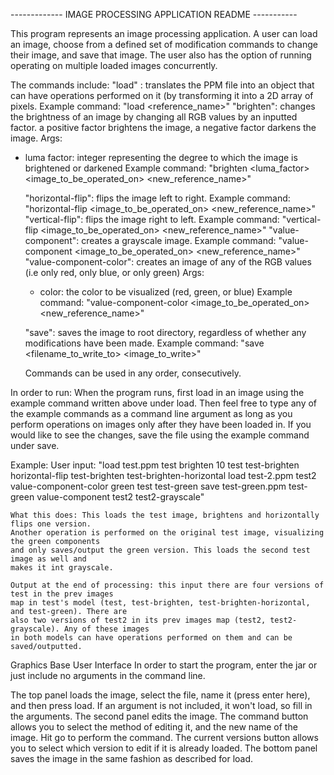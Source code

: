 ------------- IMAGE PROCESSING APPLICATION README -----------

This program represents an image processing application. A user can load an image, choose from a
defined set of modification commands to change their image, and save that image. The user
also has the option of running operating on multiple loaded images concurrently.

The commands include:
"load" : translates the PPM file into an object that can have operations performed on it
(by transforming it into a 2D array of pixels.
Example command: "load <filename> <reference_name>"
"brighten": changes the brightness of an image by changing all RGB values by an inputted factor.
a positive factor brightens the image, a negative factor darkens the image.
Args:
- luma factor: integer representing the degree to which the image is brightened or darkened
  Example command: "brighten <luma_factor> <image_to_be_operated_on> <new_reference_name>"

  "horizontal-flip": flips the image left to right.
  Example command: "horizontal-flip <image_to_be_operated_on> <new_reference_name>"
  "vertical-flip": flips the image right to left.
  Example command: "vertical-flip <image_to_be_operated_on> <new_reference_name>"
  "value-component": creates a grayscale image.
  Example command: "value-component <image_to_be_operated_on> <new_reference_name>"
  "value-component-color": creates an image of any of the RGB values (i.e only red, only blue,
  or only green)
  Args:
  - color: the color to be visualized (red, green, or blue)
  Example command: "value-component-color <color> <image_to_be_operated_on>
  <new_reference_name>"

  "save": saves the image to root directory, regardless of whether any modifications have been
  made.
  Example command: "save <filename_to_write_to> <image_to_write>"

  Commands can be used in any order, consecutively.

In order to run:
When the program runs, first load in an image using the example command written above under
load. Then feel free to type any of the example commands as a command line argument as long
as you perform operations on images only after they have been loaded in. If you would like to
see the changes, save the file using the example command under save.

Example:
User input: "load test.ppm test brighten 10 test test-brighten horizontal-flip
test-brighten test-brighten-horizontal load test-2.ppm test2 value-component-color green test
test-green save test-green.ppm test-green value-component test2 test2-grayscale"

    What this does: This loads the test image, brightens and horizontally flips one version.
    Another operation is performed on the original test image, visualizing the green components
    and only saves/output the green version. This loads the second test image as well and
    makes it int grayscale.

    Output at the end of processing: this input there are four versions of test in the prev images
    map in test's model (test, test-brighten, test-brighten-horizontal, and test-green). There are
    also two versions of test2 in its prev images map (test2, test2-grayscale). Any of these images
    in both models can have operations performed on them and can be saved/outputted.



Graphics Base User Interface
In order to start the program, enter the jar or just include no arguments in the command line.


The top panel loads the image, select the file, name it (press enter here), and then press load. If
an argument is not included, it won't load, so fill in the arguments. The second panel edits the 
image. The command button allows you to select the method of editing it, and the new name of the
image. Hit go to perform the command. The current versions button allows you to select which version
to edit if it is already loaded. The bottom panel saves the image in the same fashion as described 
for load.






